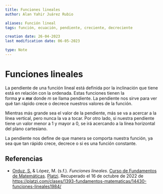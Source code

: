 ```yaml
---
title: Funciones lineales
author: Alan Yahir Juárez Rubio

aliases: Función lineal
tags: función, ecuación, pendiente, creciente, decreciente

creation date: 26-04-2023
last modification date: 06-05-2023

type: Note
---
```


# Funciones lineales

La pendiente de una función lineal está definida por la inclinación que tiene está en relación con la ordenada. Estas funciones tienen la forma **_y_ = _mx_** donde _m_ se llama pendiente. La pendiente nos sirve para ver qué tan rápido crece o decrece nuestros valores de la función.

Mientras más grande sea el valor de la pendiente, más se va a acercar a la línea vertical, pero nunca la va a tocar. Por otro lado, si nuestra pendiente tiene un valor menor a 1 y mayor a 0, se irá acercando a la línea horizontal del plano cartesiano.

La pendiente nos define de que manera se comporta nuestra función, ya sea que tan rápido crece, decrece o si es una función constante.

<div style="page-break-after: always;"></div>

## Referencias

- [Orduz, S.](https://platzi.com/profesores/sergio-orduz-240/) & López, M. (s.f.). _Funciones lineales_. [Curso de Fundamentos de Matemáticas](https://platzi.com/cursos/fundamentos-matematicas/). [Platzi](https://platzi.com/). Recuperado el 16 de octubre de 2022 de https://platzi.com/clases/1393-fundamentos-matematicas/14430-funciones-lineales1984/